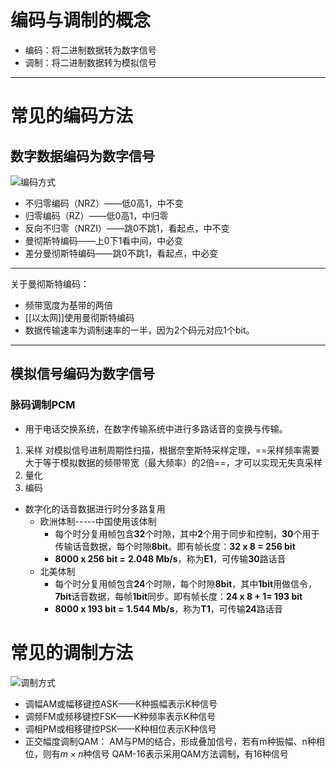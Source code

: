 # 编码与调制的概念
- 编码：将二进制数据转为数字信号
- 调制：将二进制数据转为模拟信号
-----
# 常见的编码方法
## 数字数据编码为数字信号
![编码方式](http://oss.pyaxy.xyz/img/%E7%BC%96%E7%A0%81%E6%96%B9%E5%BC%8F.png)
- 不归零编码（NRZ）——低0高1，中不变
- 归零编码（RZ）——低0高1，中归零
- 反向不归零（NRZI）——跳0不跳1，看起点，中不变
- 曼彻斯特编码——上0下1看中间，中必变
- 差分曼彻斯特编码——跳0不跳1，看起点，中必变
-----
关于曼彻斯特编码：
- 频带宽度为基带的两倍
- [[以太网]]使用曼彻斯特编码
- 数据传输速率为调制速率的一半，因为2个码元对应1个bit。
-----
## 模拟信号编码为数字信号
### 脉码调制PCM
- 用于电话交换系统，在数字传输系统中进行多路话音的变换与传输。
1. 采样
	对模拟信号进制周期性扫描，根据奈奎斯特采样定理，==采样频率需要大于等于模拟数据的频带带宽（最大频率）的2倍==，才可以实现无失真采样
2. 量化
3. 编码
- 数字化的话音数据进行时分多路复用
	- 欧洲体制-----中国使用该体制
		- 每个时分复用帧包含**32**个时隙，其中**2**个用于同步和控制，**30**个用于传输话音数据，每个时隙**8bit**。即有帧长度：**32 x 8 = 256 bit**
		- **8000 x 256 bit =** **2.048 Mb/s**，称为**E1**，可传输**30**路话音
	- 北美体制
		- 每个时分复用帧包含**24**个时隙，每个时隙**8bit**，其中**1bit**用做信令，**7bit**话音数据，每帧**1bit**同步。即有帧长度：**24 x 8 + 1= 193 bit**
		- **8000 x 193 bit =** **1.544 Mb/s**，称为**T1**，可传输**24**路话音


# 常见的调制方法
![调制方式](http://oss.pyaxy.xyz/img/%E8%B0%83%E5%88%B6%E6%96%B9%E5%BC%8F.png)
- 调幅AM或幅移键控ASK——K种振幅表示K种信号
- 调频FM或频移键控FSK——K种频率表示K种信号
- 调相PM或相移键控PSK——K种相位表示K种信号
- 正交幅度调制QAM：
	AM与PM的结合，形成叠加信号，若有m种振幅、n种相位，则有$m\times n$种信号
	QAM-16表示采用QAM方法调制，有16种信号
